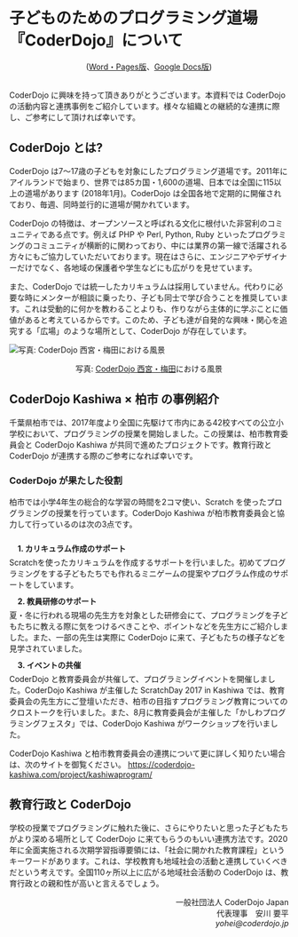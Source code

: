 # 子どものためのプログラミング道場<br>『CoderDojo』について
<center>(<a href="https://www.dropbox.com/sh/yc8nf5ptiuwfunl/AAC5dBGj5OIoIjb8hzS1oxmJa?dl=0" target="_blank">Word・Pages版</a>、<a href="https://docs.google.com/document/d/1kawrKtUbehAx3gklFUHEB0MjBknyAnvKaogQbNyW8uo/edit?usp=sharing" target="_blank">Google Docs版</a>)</center><br>

CoderDojo に興味を持って頂きありがとうございます。本資料では CoderDojo の活動内容と連携事例をご紹介しています。様々な組織との継続的な連携に際し、ご参考にして頂ければ幸いです。

## CoderDojo とは?

CoderDojo は7〜17歳の子どもを対象にしたプログラミング道場です。2011年にアイルランドで始まり、世界では85カ国・1,600の道場、日本では全国に115以上の道場があります (2018年1月)。CoderDojo は全国各地で定期的に開催されており、毎週、同時並行的に道場が開かれています。

CoderDojo の特徴は、オープンソースと呼ばれる文化に根付いた非営利のコミュニティである点です。例えば PHP や Perl, Python, Ruby といったプログラミングのコミュニティが横断的に関わっており、中には業界の第一線で活躍される方々にもご協力していただいております。現在はさらに、エンジニアやデザイナーだけでなく、各地域の保護者や学生などにも広がりを見せています。

また、CoderDojo では統一したカリキュラムは採用していません。代わりに必要な時にメンターが相談に乗ったり、子ども同士で学び合うことを推奨しています。これは受動的に何かを教わることよりも、作りながら主体的に学ぶことに価値があると考えているからです。このため、子ども達が自発的な興味・関心を追究する「広場」のような場所として、CoderDojo が存在しています。

<img alt="写真: CoderDojo 西宮・梅田における風景"
     src="/coderdojo-kata_cover.png">
<div style="text-align:center">写真: <a href="http://coderdojo-nishinomiya.info/">CoderDojo 西宮・梅田</a>における風景</div>


## CoderDojo Kashiwa × 柏市 の事例紹介

千葉県柏市では、2017年度より全国に先駆けて市内にある42校すべての公立小学校において、プログラミングの授業を開始しました。この授業は、柏市教育委員会と CoderDojo Kashiwa が共同で進めたプロジェクトです。教育行政と CoderDojo が連携する際のご参考になれば幸いです。

### CoderDojo が果たした役割

柏市では小学4年生の総合的な学習の時間を2コマ使い、Scratch を使ったプログラミングの授業を行っています。CoderDojo Kashiwa が柏市教育委員会と協力して行っているのは次の3点です。

<div style="padding: 10px 0px 5px 15px; font-weight: bold">1. カリキュラム作成のサポート</div>
Scratchを使ったカリキュラムを作成するサポートを行いました。初めてプログラミングをする子どもたちでも作れるミニゲームの提案やプログラム作成のサポートをしています。

<div style="padding: 10px 0px 5px 15px; font-weight: bold">2. 教員研修のサポート</div>
夏・冬に行われる現場の先生方を対象とした研修会にて、プログラミングを子どもたちに教える際に気をつけるべきことや、ポイントなどを先生方にご紹介しました。また、一部の先生は実際に CoderDojo に来て、子どもたちの様子などを見学されていました。

<div style="padding: 10px 0px 5px 15px; font-weight: bold">3. イベントの共催</div>
CoderDojo と教育委員会が共催して、プログラミングイベントを開催しました。CoderDojo Kashiwa が主催した ScratchDay 2017 in Kashiwa では、教育委員会の先生方にご登壇いただき、柏市の目指すプログラミング教育についてのクロストークを行いました。また、8月に教育委員会が主催した「かしわプログラミングフェスタ」では、CoderDojo Kashiwa がワークショップを行いました。

CoderDojo Kashiwa と柏市教育委員会の連携について更に詳しく知りたい場合は、次のサイトを御覧ください。 <a href="https://coderdojo-kashiwa.com/project/kashiwaprogram/">https://coderdojo-kashiwa.com/project/kashiwaprogram/ </a>

## 教育行政と CoderDojo
学校の授業でプログラミングに触れた後に、さらにやりたいと思った子どもたちがより深める場所として CoderDojo に来てもらうのもいい連携方法です。2020年に全面実施される次期学習指導要領には、「社会に開かれた教育課程」というキーワードがあります。これは、学校教育も地域社会の活動と連携していくべきだという考えです。全国110ヶ所以上に広がる地域社会活動の CoderDojo は、教育行政との親和性が高いと言えるでしょう。
<br>
<div align="right">
一般社団法人 CoderDojo Japan<br>
代表理事　安川 要平<br>
<i>yohei@coderdojo.jp</i>
</div>
